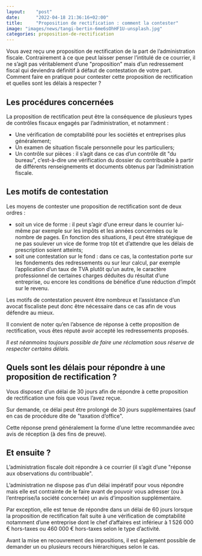 ```yaml
---
layout:    "post"
date:      "2022-04-18 21:36:16+02:00"
title:     "Proposition de rectification : comment la contester"
image: "images/news/tangi-bertin-6me6sOhHF1U-unsplash.jpg"
categories: proposition-de-rectification
---
```

Vous avez reçu une proposition de rectification de la part de l’administration fiscale. Contrairement à ce que peut laisser penser l’intitulé de ce courrier, il ne s’agit pas véritablement d’une "proposition" mais d’un redressement fiscal qui deviendra définitif à défaut de contestation de votre part. Comment faire en pratique pour contester cette proposition de rectification et quelles sont les délais à respecter ?

## Les procédures concernées 

La proposition de rectification peut être la conséquence de plusieurs types de contrôles fiscaux engagés par l’administration, et notamment :

* Une vérification de comptabilité pour les sociétés et entreprises plus généralement;
* Un examen de situation fiscale personnelle pour les particuliers;
* Un contrôle sur pièces : il s’agit dans ce cas d’un contrôle dit "du bureau", c’est-à-dire une vérification du dossier du contribuable à partir de différents renseignements et documents obtenus par l’administration fiscale.

## Les motifs de contestation

Les moyens de contester une proposition de rectification sont de deux ordres :

* soit un vice de forme : il peut s’agir d’une erreur dans le courrier lui-même par exemple sur les impôts et les années concernées ou le nombre de pages. En fonction des situations, il peut être stratégique de ne pas soulever un vice de forme trop tôt et d’attendre que les délais de prescription soient atteints;
* soit une contestation sur le fond : dans ce cas, la contestation porte sur les fondements des redressements ou sur leur calcul, par exemple l’application d’un taux de TVA plutôt qu’un autre, le caractère professionnel de certaines charges déduites du résultat d’une entreprise, ou encore les conditions de bénéfice d’une réduction d’impôt sur le revenu.

Les motifs de contestation peuvent être nombreux et l’assistance d’un avocat fiscaliste peut donc être nécessaire dans ce cas afin de vous défendre au mieux.

Il convient de noter qu’en l’absence de réponse à cette proposition de rectification, vous êtes réputé avoir accepté les redressements proposés.

*Il est néanmoins toujours possible de faire une réclamation sous réserve de respecter certains délais.*


## Quels sont les délais pour répondre à une proposition de rectification ?

Vous disposez d’un délai de 30 jours afin de répondre à cette proposition de rectification une fois que vous l’avez reçue.

Sur demande, ce délai peut être prolongé de 30 jours supplémentaires (sauf en cas de procédure dite de "taxation d’office".

Cette réponse prend généralement la forme d’une lettre recommandée avec avis de réception (à des fins de preuve).

## Et ensuite ?

L’administration fiscale doit répondre à ce courrier (il s’agit d’une "réponse aux observations du contribuable".

L’administration ne dispose pas d’un délai impératif pour vous répondre mais elle est contrainte de le faire avant de pouvoir vous adresser (ou à l’entreprise/la société concernée) un avis d’imposition supplémentaire.

Par exception, elle est tenue de répondre dans un délai de 60 jours lorsque la proposition de rectification fait suite à une vérification de comptabilité notamment d’une entreprise dont le chef d’affaires est inférieur à 1 526 000 € hors-taxes ou 460 000 € hors-taxes selon le type d’activité.

Avant la mise en recouvrement des impositions, il est également possible de demander un ou plusieurs recours hiérarchiques selon le cas.